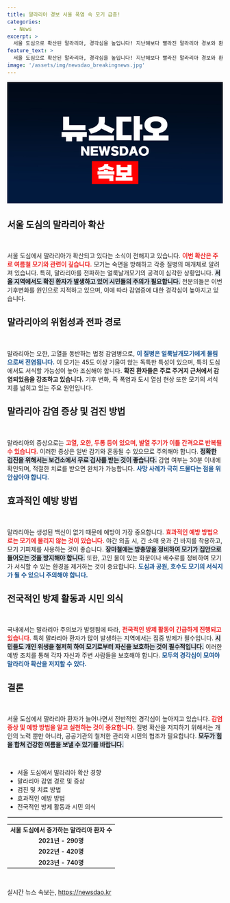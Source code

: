 ```yaml
---
title: 말라리아 경보 서울 폭염 속 모기 급증!
categories:
  - News
excerpt: >
  서울 도심으로 확산된 말라리아, 경각심을 높입니다! 지난해보다 빨라진 말라리아 경보와 환자 수 급증. 모기 감염 예방을 위한 현명한 대처가 필요합니다. 지금이 말라리아를 막을 기회!
feature_text: >
  서울 도심으로 확산된 말라리아, 경각심을 높입니다! 지난해보다 빨라진 말라리아 경보와 환자 수 급증. 모기 감염 예방을 위한 현명한 대처가 필요합니다. 지금이 말라리아를 막을 기회!
image: '/assets/img/newsdao_breakingnews.jpg'
---
```


<p><img src="/assets/img/newsdao_breakingnews.jpg" alt="pcversion 속보" /></p>

<h2 data-ke-size="size26">서울 도심의 말라리아 확산</h2>

<p data-ke-size="size16">&nbsp;</p>

<p>서울 도심에서 말라리아가 확산되고 있다는 소식이 전해지고 있습니다. <b><span style="color: #ee2323;">이번 확산은 주로 여름철 모기와 관련이 깊습니다.</span></b> 모기는 숙면을 방해하고 각종 질병의 매개체로 알려져 있습니다. 특히, 말라리아를 전파하는 얼룩날개모기의 공격이 심각한 상황입니다. <b><span style="background-color: #21538527;">서울 지역에서도 확진 환자가 발생하고 있어 시민들의 주의가 필요합니다.</span></b> 전문의들은 이번 기후변화를 원인으로 지적하고 있으며, 이에 따라 감염증에 대한 경각심이 높아지고 있습니다.</p>

<h2 data-ke-size="size26">말라리아의 위험성과 전파 경로</h2>

<p data-ke-size="size16">&nbsp;</p>

<p>말라리아는 오한, 고열을 동반하는 법정 감염병으로, <b><span style="color: #1a5490;">이 질병은 얼룩날개모기에게 물림으로써 전염됩니다.</span></b> 이 모기는 45도 이상 기울여 앉는 독특한 특성이 있으며, 특히 도심에서도 서식할 가능성이 높아 조심해야 합니다. <b><span style="ee2323;">확진 환자들은 주로 주거지 근처에서 감염되었음을 강조하고 있습니다.</span></b> 기후 변화, 즉 폭염과 도시 열섬 현상 또한 모기의 서식지를 넓히고 있는 주요 원인입니다.</p>

<h2 data-ke-size="size26">말라리아 감염 증상 및 검진 방법</h2>

<p data-ke-size="size16">&nbsp;</p>

<p>말라리아의 증상으로는 <b><span style="color: #ee2323;">고열, 오한, 두통 등이 있으며, 발열 주기가 이틀 간격으로 반복될 수 있습니다.</span></b> 이러한 증상은 일반 감기와 혼동될 수 있으므로 주의해야 합니다. <b><span style="background-color: #21538527;">정확한 검진을 위해서는 보건소에서 무료 검사를 받는 것이 좋습니다.</span></b> 감염 여부는 30분 이내에 확인되며, 적절한 치료를 받으면 완치가 가능합니다. <b><span style="color: #1a5490;">사망 사례가 극히 드물다는 점을 위안삼아야 합니다.</span></b></p>

<h2 data-ke-size="size26">효과적인 예방 방법</h2>

<p data-ke-size="size16">&nbsp;</p>

<p>말라리아는 생성된 백신이 없기 때문에 예방이 가장 중요합니다. <b><span style="color: #ee2323;">효과적인 예방 방법으로는 모기에 물리지 않는 것이 있습니다.</span></b> 야간 외출 시, 긴 소매 옷과 긴 바지를 착용하고, 모기 기피제를 사용하는 것이 좋습니다. <b><span style="background-color: #21538527;">장마철에는 방충망을 정비하여 모기가 집안으로 들어오는 것을 방지해야 합니다.</span></b> 또한, 고인 물이 있는 화분이나 배수로를 정비하여 모기가 서식할 수 있는 환경을 제거하는 것이 중요합니다. <b><span style="color: #1a5490;">도심과 공원, 호수도 모기의 서식지가 될 수 있으니 주의해야 합니다.</span></b></p>

<h2 data-ke-size="size26">전국적인 방제 활동과 시민 의식</h2>

<p data-ke-size="size16">&nbsp;</p>

<p>국내에서는 말라리아 주의보가 발령됨에 따라, <b><span style="color: #ee2323;">전국적인 방제 활동이 긴급하게 진행되고 있습니다.</span></b> 특히 말라리아 환자가 많이 발생하는 지역에서는 집중 방제가 필수입니다. <b><span style="background-color: #21538527;">시민들도 개인 위생을 철저히 하여 모기로부터 자신을 보호하는 것이 필수적입니다.</span></b> 이러한 예방 조치를 통해 각자 자신과 주변 사람들을 보호해야 합니다. <b><span style="color: #1a5490;">모두의 경각심이 모여야 말라리아 확산을 저지할 수 있다.</span></b></p>

<h2 data-ke-size="size26">결론</h2>

<p data-ke-size="size16">&nbsp;</p>

<p>서울 도심에서 말라리아 환자가 늘어나면서 전반적인 경각심이 높아지고 있습니다. <b><span style="color: #ee2323;">감염 증상 및 예방 방법을 알고 실천하는 것이 중요합니다.</span></b> 질병 확산을 저지하기 위해서는 개인의 노력 뿐만 아니라, 공공기관의 철저한 관리와 시민의 협조가 필요합니다. <b><span style="background-color: #21538527;">모두가 힘을 합쳐 건강한 여름을 보낼 수 있기를 바랍니다.</span></b> </p>

<p data-ke-size="size16">&nbsp;</p>

<ul>
    <li>서울 도심에서 말라리아 확산 경향</li>
    <li>말라리아 감염 경로 및 증상</li>
    <li>검진 및 치료 방법</li>
    <li>효과적인 예방 방법</li>
    <li>전국적인 방제 활동과 시민 의식</li>
</ul>

<hr style="border: 1px solid #ddd;">

<table style="width: 100%;">
    <tr>
        <td style="text-align: center; height: 17px;"><b>서울 도심에서 증가하는 말라리아 환자 수</b></td>
    </tr>
    <tr>
        <td style="text-align: center; height: 17px;"><b>2021년 - 290명</b></td>
    </tr>
    <tr>
        <td style="text-align: center; height: 17px;"><b>2022년 - 420명</b></td>
    </tr>
    <tr>
        <td style="text-align: center; height: 17px;"><b>2023년 - 740명</b></td>
    </tr>
</table>

<p data-ke-size="size16">&nbsp;</p>
실시간 뉴스 속보는, <a href="https://newsdao.kr" rel="dofollow">https://newsdao.kr</a>



